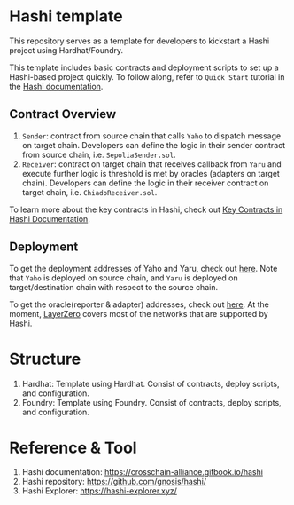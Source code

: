 # Hashi template

This repository serves as a template for developers to kickstart a Hashi project using Hardhat/Foundry.

This template includes basic contracts and deployment scripts to set up a Hashi-based project quickly. To follow along, refer to `Quick Start` tutorial in the [Hashi documentation](https://crosschain-alliance.gitbook.io/hashi/getting-started/quick-start).

## Contract Overview

1. `Sender`: contract from source chain that calls `Yaho` to dispatch message on target chain. Developers can define the logic in their sender contract from source chain, i.e. `SepoliaSender.sol`.
2. `Receiver`: contract on target chain that receives callback from `Yaru` and execute further logic is threshold is met by oracles (adapters on target chain). Developers can define the logic in their receiver contract on target chain, i.e. `ChiadoReceiver.sol`.

To learn more about the key contracts in Hashi, check out [Key Contracts in Hashi Documentation](https://crosschain-alliance.gitbook.io/hashi/api-and-smart-contracts/key-contracts).

## Deployment

To get the deployment addresses of Yaho and Yaru, check out [here](https://crosschain-alliance.gitbook.io/hashi/deployments/blockchains). Note that `Yaho` is deployed on source chain, and `Yaru` is deployed on target/destination chain with respect to the source chain.

To get the oracle(reporter & adapter) addresses, check out [here](https://crosschain-alliance.gitbook.io/hashi/deployments/oracles). At the moment, [LayerZero](https://layerzero.network/) covers most of the networks that are supported by Hashi.

# Structure

1. Hardhat: Template using Hardhat. Consist of contracts, deploy scripts, and configuration.
2. Foundry: Template using Foundry. Consist of contracts, deploy scripts, and configuration.

# Reference & Tool

1. Hashi documentation: https://crosschain-alliance.gitbook.io/hashi
2. Hashi repository: https://github.com/gnosis/hashi/
3. Hashi Explorer: https://hashi-explorer.xyz/
